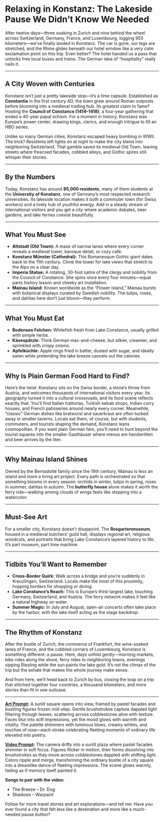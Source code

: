 # Relaxing in Konstanz: The Lakeside Pause We Didn’t Know We Needed

After twelve days—three soaking in Zurich and nine behind the wheel across Switzerland, Germany, France, and Luxembourg, logging 953 kilometers—we’ve finally landed in Konstanz. The car is gone, our legs are stretched, and the Rhine glides beneath our hotel window like a very calm exclamation point on this trip. Even better? The hotel handed us a pass that unlocks free local buses and trains. The German idea of “hospitality” really nails it.

---

## A City Woven with Centuries

Konstanz isn’t just a pretty lakeside stop—it’s a time capsule. Established as **Constantia** in the first century AD, the town grew around Roman outposts before blooming into a medieval trading hub. Its greatest claim to fame? Hosting the **Council of Constance (1414–1418)**, a four-year gathering that ended a 40-year papal schism. For a moment in history, Konstanz was Europe’s power center, drawing kings, clerics, and enough intrigue to fill an HBO series.

Unlike so many German cities, Konstanz escaped heavy bombing in WWII. The trick? Residents left lights on at night to make the city blend into neighboring Switzerland. That gamble saved its medieval Old Town, leaving streets where frescoed facades, cobbled alleys, and Gothic spires still whisper their stories.

---

## By the Numbers

Today, Konstanz has around **85,000 residents**, many of them students at the **University of Konstanz**, one of Germany’s most respected research universities. Its lakeside location makes it both a commuter town (for Swiss workers) and a lively hub of youthful energy. Add in a steady stream of international visitors and you get a city where academic debates, beer gardens, and lake ferries coexist beautifully.

---

## What You Must See

* **Altstadt (Old Town):** A maze of narrow lanes where every corner reveals a medieval tower, baroque detail, or cozy café.
* **Konstanz Münster (Cathedral):** This Romanesque-Gothic giant dates back to the 11th century. Climb the tower for lake views that stretch to the Alps on a clear day.
* **Imperia Statue:** A rotating, 30-foot satire of the clergy and nobility from the Council of Constance. She spins once every four minutes—equal parts history lesson and cheeky art installation.
* **Mainau Island:** Known worldwide as the “Flower Island,” Mainau bursts with botanical displays curated by Swedish nobility. The tulips, roses, and dahlias here don’t just bloom—they perform.

---

## What You Must Eat

* **Bodensee Felchen:** Whitefish fresh from Lake Constance, usually grilled with simple herbs.
* **Käsespätzle:** Think German mac-and-cheese, but silkier, creamier, and sprinkled with crispy onions.
* **Apfelküchle:** Apple rings fried in batter, dusted with sugar, and ideally eaten while pretending the lake breeze cancels out the calories.

---

## Why Is Plain German Food Hard to Find?

Here’s the twist: Konstanz sits on the Swiss border, a stone’s throw from Austria, and welcomes thousands of international visitors every year. Its geography turned it into a cultural crossroads, and its food scene reflects exactly that. You’ll find Italian trattorias, Turkish kebab shops, Indian curry houses, and French patisseries around nearly every corner. Meanwhile, “classic” German dishes like bratwurst and sauerkraut are often tucked away in smaller taverns. Locals eat them, of course, but with students, commuters, and tourists shaping the demand, Konstanz leans cosmopolitan. If you want plain German fare, you’ll need to hunt beyond the tourist squares into the smaller Gasthäuser where menus are handwritten and beer arrives by the liter.

---

## Why Mainau Island Shines

Owned by the Bernadotte family since the 19th century, Mainau is less an island and more a living art project. Every path is orchestrated so that something blooms in every season: orchids in winter, tulips in spring, roses in summer, dahlias in autumn. The **butterfly house** alone makes it worth the ferry ride—walking among clouds of wings feels like stepping into a watercolor.

---

## Must-See Art

For a smaller city, Konstanz doesn’t disappoint. The **Rosgartenmuseum**, housed in a medieval butchers’ guild hall, displays regional art, religious woodcuts, and portraits that bring Lake Constance’s layered history to life. It’s part museum, part time machine.

---

## Tidbits You’ll Want to Remember

* **Cross-Border Quirk:** Walk across a bridge and you’re suddenly in Kreuzlingen, Switzerland. Locals make the most of this proximity, hopping borders for shopping or dining.
* **Lake Constance’s Reach:** This is Europe’s third-largest lake, touching Germany, Switzerland, and Austria. The ferry network makes it feel like a natural highway on water.
* **Summer Magic:** In July and August, open-air concerts often take place by the harbor, with the lake itself acting as the stage backdrop.

---

## The Rhythm of Konstanz

After the bustle of Zurich, the commerce of Frankfurt, the wine-soaked lanes of France, and the cobbled corners of Luxembourg, Konstanz is something different: a pause. Here, days unfold gently—morning markets, bike rides along the shore, ferry rides to neighboring towns, evenings sipping Riesling while the sun paints the lake gold. It’s not the climax of the trip but the exhale that makes the whole journey make sense.

And from here, we’ll head back to Zurich by bus, closing the loop on a trip that stitched together four countries, a thousand kilometers, and more stories than fit in one suitcase.

---

**[Art Prompt](https://lumaiere.com/?gallery=impressionist8):**
A sunlit square opens into view, framed by pastel facades and bustling figures frozen mid-step. Gentle brushstrokes capture dappled light filtering through leaves, scattering across cobblestones alive with texture. Faces blur into soft impressions, yet the mood glows with warmth and vitality. The palette shimmers with luminous blues, creamy whites, and touches of rose—each stroke celebrating fleeting moments of ordinary life elevated into poetry.

**[Video Prompt](https://www.tiktok.com/@davelumai/video/7543672352320589087):**
The camera drifts into a sunlit plaza where pastel facades shimmer in soft focus. Figures flicker in motion, their forms dissolving into brushstrokes as they move across cobblestones dappled with shifting light. Colors ripple and merge, transforming the ordinary bustle of a city square into a dreamlike dance of fleeting impressions. The scene glows warmly, fading as if memory itself painted it.

**Songs to pair with the video:**

* The Breeze – Dr. Dog
* Shadows – Warpaint

Follow for more travel stories and art explorations—and tell me: Have you ever found a city that felt less like a destination and more like a much-needed pause button?
